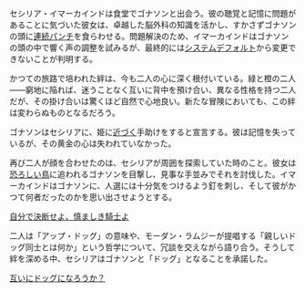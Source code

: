 <!-- title: アップ・ドッグ -->
<!-- relationship: Dawg -->

セシリア・イマーカインドは食堂でゴナソンと出会う。彼の聴覚と記憶に問題があることに気づいた彼女は、卓越した脳外科の知識を活かし、すかさずゴナソンの頭に[連続パンチ](https://www.youtube.com/watch?v=cyLsX20esBE&t=3340s)を食らわせる。問題解決のため、イマーカインドはゴナソンの頭の中で響く声の調整を試みるが、最終的には[システムデフォルト](https://www.youtube.com/live/cyLsX20esBE?si=nyrhw0A3elGdPdYWG&t=4008)から変更できないことが判明する。

かつての旅路で培われた絆は、今も二人の心に深く根付いている。緑と橙の二人――窮地に陥れば、迷うことなく互いに背中を預け合い、異なる性格を持つ二人だが、その掛け合いは驚くほど自然で心地良い。新たな冒険においても、この絆は変わらぬものとなるだろう。

ゴナソンはセシリアに、姫に[近づく](https://www.youtube.com/watch?v=cyLsX20esBE&t=3677s)手助けをすると宣言する。彼は記憶を失っているが、その黄金の心は失われていなかった。

再び二人が顔を合わせたのは、セシリアが周囲を探索していた時のこと。彼女は[恐ろしい鳥](https://www.youtube.com/live/cyLsX20esBE?si=heSaCd2NMHfPv-Ah&t=6718)に追われるゴナソンを目撃し、見事な手並みでそれを討伐した。イマーカインドはゴナソンに、人選には十分気をつけるよう釘を刺し、そして彼がかつて何者だったのかを思い出させようとする。

[自分で決断せよ、慎ましき騎士よ](#embed:https://www.youtube.com/live/cyLsX20esBE?si=MCsvTKVc5tWJyqwO&t=6833s)

二人は「アップ・ドッグ」の意味や、モーダン・ラムジーが提唱する「親しいドッグ同士とは何か」という哲学について、冗談を交えながら語り合う。そうして絆を深める中、セシリアはゴナソンと「ドッグ」となることを承諾した。

[互いにドッグになろうか？](#embed:https://www.youtube.com/live/cyLsX20esBE?t=6986s)